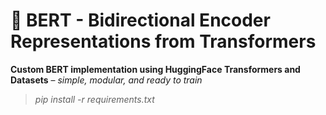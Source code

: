# 🧠 BERT - Bidirectional Encoder Representations from Transformers
**Custom BERT implementation using HuggingFace Transformers and Datasets** – _simple, modular, and ready to train_

>_pip install -r requirements.txt_
